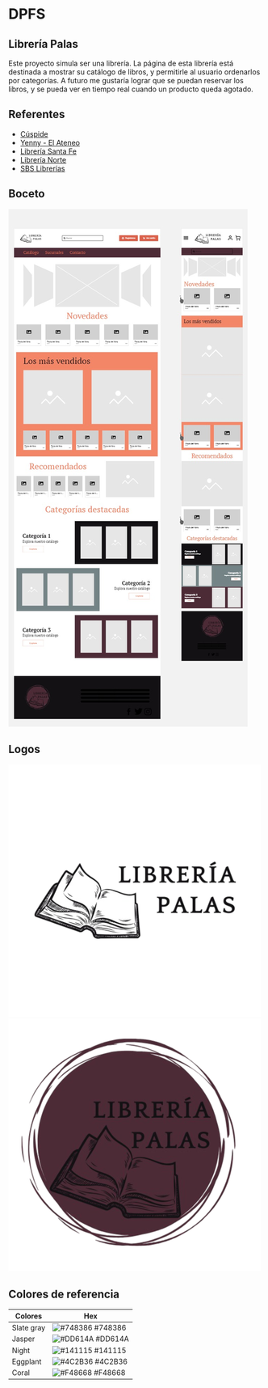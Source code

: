 
# DPFS
## Librería Palas

Este proyecto simula ser una librería. La página de esta librería está destinada a mostrar su catálogo de libros, y permitirle al usuario ordenarlos por categorías. A futuro me gustaría lograr que se puedan reservar los libros, y se pueda ver en tiempo real cuando un producto queda agotado. 


## Referentes

- [Cúspide](https://cuspide.com/)
- [Yenny - El Ateneo](https://www.yenny-elateneo.com/)
- [Librería Santa Fe](https://www.lsf.com.ar/)
- [Librería Norte](https://www.librerianorte.com.ar/)
- [SBS Librerías](https://www.sbs.com.ar/)


## Boceto

![Boceto](https://github.com/ZoeREM99/DPFS_Zoe_Rapoport_Epstein/blob/main/info/design/landingPage.jpg)


## Logos

![Logo](https://github.com/ZoeREM99/DPFS_Zoe_Rapoport_Epstein/blob/main/info/design/LibreriaPalas.png)
![LogoRedondo](https://github.com/ZoeREM99/DPFS_Zoe_Rapoport_Epstein/blob/main/info/design/libreriaPalasRedondo.png)


## Colores de referencia

| Colores             | Hex                                                                |
| ----------------- | ------------------------------------------------------------------ |
| Slate gray | ![#748386](https://via.placeholder.com/10/748386?text=+) #748386 |
| Jasper | ![#DD614A](https://via.placeholder.com/10/DD614A?text=+) #DD614A |
| Night | ![#141115](https://via.placeholder.com/10/141115?text=+) #141115 |
| Eggplant | ![#4C2B36](https://via.placeholder.com/10/4C2B36?text=+) #4C2B36 |
| Coral | ![#F48668](https://via.placeholder.com/10/F48668?text=+) #F48668 |